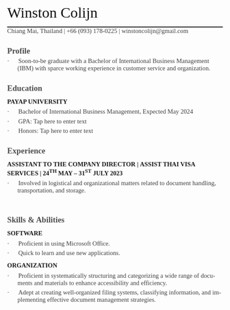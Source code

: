 <html>

<head>
<meta http-equiv=Content-Type content="text/html; charset=windows-1252">
<meta name=Generator content="Microsoft Word 15 (filtered)">
<style>
<!--
 /* Font Definitions */
 @font-face
	{font-family:Wingdings;
	panose-1:5 0 0 0 0 0 0 0 0 0;}
@font-face
	{font-family:"MS Gothic";
	panose-1:2 11 6 9 7 2 5 8 2 4;}
@font-face
	{font-family:"Cambria Math";
	panose-1:2 4 5 3 5 4 6 3 2 4;}
@font-face
	{font-family:Cambria;
	panose-1:2 4 5 3 5 4 6 3 2 4;}
@font-face
	{font-family:"Segoe UI";
	panose-1:2 11 5 2 4 2 4 2 2 3;}
@font-face
	{font-family:Consolas;
	panose-1:2 11 6 9 2 2 4 3 2 4;}
@font-face
	{font-family:"\@MS Gothic";
	panose-1:2 11 6 9 7 2 5 8 2 4;}
 /* Style Definitions */
 p.MsoNormal, li.MsoNormal, div.MsoNormal
	{margin-top:0cm;
	margin-right:0cm;
	margin-bottom:14.0pt;
	margin-left:0cm;
	font-size:11.0pt;
	font-family:"Cambria",serif;
	color:#404040;}
h1
	{mso-style-link:"Heading 1 Char";
	margin-top:20.0pt;
	margin-right:0cm;
	margin-bottom:3.0pt;
	margin-left:0cm;
	page-break-after:avoid;
	font-size:14.0pt;
	font-family:"Cambria",serif;
	color:#4E4E4E;
	font-weight:bold;}
h1.CxSpFirst
	{mso-style-link:"Heading 1 Char";
	margin-top:20.0pt;
	margin-right:0cm;
	margin-bottom:0cm;
	margin-left:0cm;
	page-break-after:avoid;
	font-size:14.0pt;
	font-family:"Cambria",serif;
	color:#4E4E4E;
	font-weight:bold;}
h1.CxSpMiddle
	{mso-style-link:"Heading 1 Char";
	margin:0cm;
	page-break-after:avoid;
	font-size:14.0pt;
	font-family:"Cambria",serif;
	color:#4E4E4E;
	font-weight:bold;}
h1.CxSpLast
	{mso-style-link:"Heading 1 Char";
	margin-top:0cm;
	margin-right:0cm;
	margin-bottom:3.0pt;
	margin-left:0cm;
	page-break-after:avoid;
	font-size:14.0pt;
	font-family:"Cambria",serif;
	color:#4E4E4E;
	font-weight:bold;}
h2
	{mso-style-link:"Heading 2 Char";
	margin-top:9.0pt;
	margin-right:0cm;
	margin-bottom:5.0pt;
	margin-left:0cm;
	page-break-after:avoid;
	font-size:11.0pt;
	font-family:"Cambria",serif;
	color:#191919;
	text-transform:uppercase;
	font-weight:bold;}
p.MsoFooter, li.MsoFooter, div.MsoFooter
	{mso-style-link:"Footer Char";
	margin:0cm;
	font-size:11.0pt;
	font-family:"Cambria",serif;
	color:#141414;}
p.MsoListBullet, li.MsoListBullet, div.MsoListBullet
	{margin-top:0cm;
	margin-right:0cm;
	margin-bottom:4.0pt;
	margin-left:18.0pt;
	text-indent:-18.0pt;
	font-size:11.0pt;
	font-family:"Cambria",serif;
	color:#404040;}
p.MsoTitle, li.MsoTitle, div.MsoTitle
	{mso-style-link:"Title Char";
	margin-top:0cm;
	margin-right:0cm;
	margin-bottom:6.0pt;
	margin-left:0cm;
	border:none;
	padding:0cm;
	font-size:26.0pt;
	font-family:"Cambria",serif;
	color:#141414;}
p.MsoTitleCxSpFirst, li.MsoTitleCxSpFirst, div.MsoTitleCxSpFirst
	{mso-style-link:"Title Char";
	margin:0cm;
	border:none;
	padding:0cm;
	font-size:26.0pt;
	font-family:"Cambria",serif;
	color:#141414;}
p.MsoTitleCxSpMiddle, li.MsoTitleCxSpMiddle, div.MsoTitleCxSpMiddle
	{mso-style-link:"Title Char";
	margin:0cm;
	border:none;
	padding:0cm;
	font-size:26.0pt;
	font-family:"Cambria",serif;
	color:#141414;}
p.MsoTitleCxSpLast, li.MsoTitleCxSpLast, div.MsoTitleCxSpLast
	{mso-style-link:"Title Char";
	margin-top:0cm;
	margin-right:0cm;
	margin-bottom:6.0pt;
	margin-left:0cm;
	border:none;
	padding:0cm;
	font-size:26.0pt;
	font-family:"Cambria",serif;
	color:#141414;}
span.TitleChar
	{mso-style-name:"Title Char";
	mso-style-link:Title;
	font-family:"Cambria",serif;
	color:#141414;}
span.FooterChar
	{mso-style-name:"Footer Char";
	mso-style-link:Footer;
	color:#141414;}
span.Heading1Char
	{mso-style-name:"Heading 1 Char";
	mso-style-link:"Heading 1";
	font-family:"Cambria",serif;
	color:#4E4E4E;
	font-weight:bold;}
span.Heading2Char
	{mso-style-name:"Heading 2 Char";
	mso-style-link:"Heading 2";
	font-family:"Cambria",serif;
	color:#191919;
	text-transform:uppercase;
	font-weight:bold;}
.MsoChpDefault
	{font-family:"Cambria",serif;
	color:#404040;}
.MsoPapDefault
	{margin-bottom:14.0pt;}
 /* Page Definitions */
 @page WordSection1
	{size:595.3pt 841.9pt;
	margin:50.4pt 50.4pt 57.6pt 50.4pt;}
div.WordSection1
	{page:WordSection1;}
 /* List Definitions */
 ol
	{margin-bottom:0cm;}
ul
	{margin-bottom:0cm;}
-->
</style>

</head>

<body lang=EN-GB link="#5F5F5F" vlink="#5F5F5F" style='word-wrap:break-word'>

<div class=WordSection1>

<div style='border:none;border-bottom:solid #141414 1.5pt;padding:0cm 0cm 4.0pt 0cm'>

<p class=MsoTitle>Winston Colijn</p>

</div>

<p class=MsoNormal>Chiang Mai, Thailand&nbsp;|&nbsp;+66 (093) 178-0225&nbsp;|&nbsp;winstoncolijn@gmail.com</p>

<h1>Profile</h1>

<p class=MsoListBullet><span style='font-family:Symbol'>·<span
style='font:7.0pt "Times New Roman"'>&nbsp;&nbsp;&nbsp;&nbsp;&nbsp;&nbsp;&nbsp;&nbsp;
</span></span>Soon-to-be graduate with a Bachelor of International Business
Management (IBM) with sparce working experience in customer service and organization.</p>

<h1>Education</h1>

<h2>Payap University</h2>

<p class=MsoListBullet><span style='font-family:Symbol'>·<span
style='font:7.0pt "Times New Roman"'>&nbsp;&nbsp;&nbsp;&nbsp;&nbsp;&nbsp;&nbsp;&nbsp;
</span></span>Bachelor of International Business Management, Expected May 2024</p>

<p class=MsoListBullet><span style='font-family:Symbol'>·<span
style='font:7.0pt "Times New Roman"'>&nbsp;&nbsp;&nbsp;&nbsp;&nbsp;&nbsp;&nbsp;&nbsp;
</span></span>GPA: Tap here to enter text</p>

<p class=MsoListBullet><span style='font-family:Symbol'>·<span
style='font:7.0pt "Times New Roman"'>&nbsp;&nbsp;&nbsp;&nbsp;&nbsp;&nbsp;&nbsp;&nbsp;
</span></span>Honors: Tap here to enter text</p>

<h1>Experience</h1>

<h2>Assistant to the company director&nbsp;|&nbsp;assist thai visa services&nbsp;|&nbsp;24<sup>th</sup>
may – 31<sup>st</sup> july 2023</h2>

<p class=MsoListBullet><span style='font-family:Symbol'>·<span
style='font:7.0pt "Times New Roman"'>&nbsp;&nbsp;&nbsp;&nbsp;&nbsp;&nbsp;&nbsp;&nbsp;
</span></span>Involved in logistical and organizational matters related to
document handling, transportation, and storage.</p>

<p class=MsoListBullet>&nbsp;</p>

<h1>Skills &amp; Abilities</h1>

<h2>Software</h2>

<p class=MsoListBullet><span style='font-family:Symbol'>·<span
style='font:7.0pt "Times New Roman"'>&nbsp;&nbsp;&nbsp;&nbsp;&nbsp;&nbsp;&nbsp;&nbsp;
</span></span>Proficient in using Microsoft Office.</p>

<p class=MsoListBullet><span style='font-family:Symbol'>·<span
style='font:7.0pt "Times New Roman"'>&nbsp;&nbsp;&nbsp;&nbsp;&nbsp;&nbsp;&nbsp;&nbsp;
</span></span>Quick to learn and use new applications.</p>

<h2>Organization</h2>

<p class=MsoListBullet><span lang=EN-US style='font-family:Symbol'>·<span
style='font:7.0pt "Times New Roman"'>&nbsp;&nbsp;&nbsp;&nbsp;&nbsp;&nbsp;&nbsp;&nbsp;
</span></span><span lang=EN-US>Proficient in systematically structuring and
categorizing a wide range of documents and materials to enhance accessibility
and efficiency. </span></p>

<p class=MsoListBullet><span lang=EN-US style='font-family:Symbol'>·<span
style='font:7.0pt "Times New Roman"'>&nbsp;&nbsp;&nbsp;&nbsp;&nbsp;&nbsp;&nbsp;&nbsp;
</span></span><span lang=EN-US>Adept at creating well-organized filing systems,
classifying information, and implementing effective document management
strategies.</span></p>

</div>

</body>

</html>
